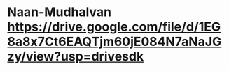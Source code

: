 # Naan-Mudhalvan https://drive.google.com/file/d/1EG8a8x7Ct6EAQTjm60jE084N7aNaJGzy/view?usp=drivesdk
